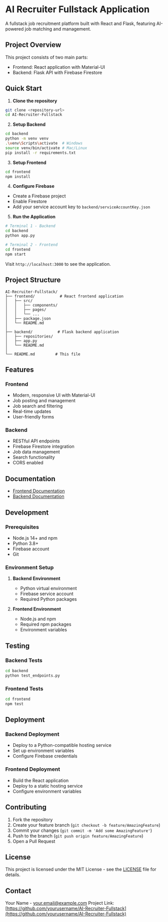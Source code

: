 # AI Recruiter Fullstack Application

A fullstack job recruitment platform built with React and Flask, featuring AI-powered job matching and management.

## Project Overview

This project consists of two main parts:
- Frontend: React application with Material-UI
- Backend: Flask API with Firebase Firestore

## Quick Start

1. **Clone the repository**
```bash
git clone <repository-url>
cd AI-Recruiter-Fullstack
```

2. **Setup Backend**
```bash
cd backend
python -m venv venv
.\venv\Scripts\activate  # Windows
source venv/bin/activate # Mac/Linux
pip install -r requirements.txt
```

3. **Setup Frontend**
```bash
cd frontend
npm install
```

4. **Configure Firebase**
- Create a Firebase project
- Enable Firestore
- Add your service account key to `backend/serviceAccountKey.json`

5. **Run the Application**
```bash
# Terminal 1 - Backend
cd backend
python app.py

# Terminal 2 - Frontend
cd frontend
npm start
```

Visit `http://localhost:3000` to see the application.

## Project Structure

```
AI-Recruiter-Fullstack/
├── frontend/           # React frontend application
│   ├── src/
│   │   ├── components/
│   │   ├── pages/
│   │   └── ...
│   ├── package.json
│   └── README.md
│
├── backend/           # Flask backend application
│   ├── repositories/
│   ├── app.py
│   └── README.md
│
└── README.md         # This file
```

## Features

### Frontend
- Modern, responsive UI with Material-UI
- Job posting and management
- Job search and filtering
- Real-time updates
- User-friendly forms

### Backend
- RESTful API endpoints
- Firebase Firestore integration
- Job data management
- Search functionality
- CORS enabled

## Documentation

- [Frontend Documentation](./frontend/README.md)
- [Backend Documentation](./backend/README.md)

## Development

### Prerequisites
- Node.js 14+ and npm
- Python 3.8+
- Firebase account
- Git

### Environment Setup
1. **Backend Environment**
   - Python virtual environment
   - Firebase service account
   - Required Python packages

2. **Frontend Environment**
   - Node.js and npm
   - Required npm packages
   - Environment variables

## Testing

### Backend Tests
```bash
cd backend
python test_endpoints.py
```

### Frontend Tests
```bash
cd frontend
npm test
```

## Deployment

### Backend Deployment
- Deploy to a Python-compatible hosting service
- Set up environment variables
- Configure Firebase credentials

### Frontend Deployment
- Build the React application
- Deploy to a static hosting service
- Configure environment variables

## Contributing

1. Fork the repository
2. Create your feature branch (`git checkout -b feature/AmazingFeature`)
3. Commit your changes (`git commit -m 'Add some AmazingFeature'`)
4. Push to the branch (`git push origin feature/AmazingFeature`)
5. Open a Pull Request

## License

This project is licensed under the MIT License - see the [LICENSE](LICENSE) file for details.

## Contact

Your Name - your.email@example.com
Project Link: [https://github.com/yourusername/AI-Recruiter-Fullstack](https://github.com/yourusername/AI-Recruiter-Fullstack) 
